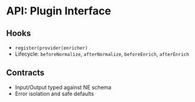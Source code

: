 # API: Plugin Interface

## Hooks

- `register(provider|enricher)`
- Lifecycle: `beforeNormalize`, `afterNormalize`, `beforeEnrich`, `afterEnrich`

## Contracts

- Input/Output typed against NE schema
- Error isolation and safe defaults

